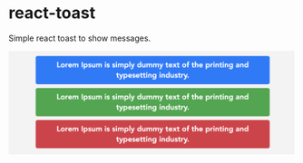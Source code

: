 # react-toast

Simple react toast to show messages.

![Screenshot](https://raw.githubusercontent.com/ViniciusKern/react-toast/main/screenshot.png)

